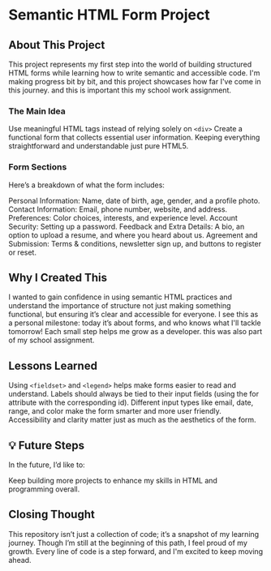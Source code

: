 # Semantic HTML Form Project

## About This Project

This project represents my first step into the world of building structured HTML forms while learning how to write semantic and accessible code. 
I'm making progress bit by bit, and this project showcases how far I've come in this journey.
and this is important this my school work assignment.

### The Main Idea

Use meaningful HTML tags instead of relying solely on `<div>`
Create a functional form that collects essential user information.
Keeping everything straightforward and understandable just pure HTML5.

### Form Sections

Here’s a breakdown of what the form includes:

Personal Information: Name, date of birth, age, gender, and a profile photo.
Contact Information: Email, phone number, website, and address.
Preferences: Color choices, interests, and experience level.
Account Security: Setting up a password.
Feedback and Extra Details: A bio, an option to upload a resume, and where you heard about us.
Agreement and Submission: Terms & conditions, newsletter sign up, and buttons to register or reset.

## Why I Created This

I wanted to gain confidence in using semantic HTML practices and understand the importance of structure not just making something functional, but ensuring it’s clear and accessible for everyone. 
I see this as a personal milestone: today it’s about forms, and who knows what I'll tackle tomorrow! Each small step helps me grow as a developer.
this was also part of my school assignment.
## Lessons Learned

Using `<fieldset>` and `<legend>` helps make forms easier to read and understand.
Labels should always be tied to their input fields (using the for attribute with the corresponding id).
Different input types like email, date, range, and color make the form smarter and more user friendly.
Accessibility and clarity matter just as much as the aesthetics of the form.

## 💡 Future Steps

In the future, I’d like to:

Keep building more projects to enhance my skills in HTML and programming overall.

## Closing Thought
This repository isn’t just a collection of code; it’s a snapshot of my learning journey. 
Though I’m still at the beginning of this path, I feel proud of my growth. Every line of code is a step forward, and I'm excited to keep moving ahead.

